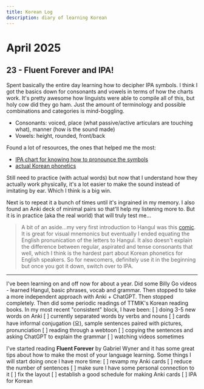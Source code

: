 ```yaml
---
title: Korean Log
description: diary of learning Korean
---
```


# April 2025

## 23 - Fluent Forever and IPA!

Spent basically the entire day learning how to decipher IPA symbols. I think I got the basics down for consonants and vowels in terms of how the charts work. It's pretty awesome how linguists were able to compile all of this, but holy cow did they go ham. Just the amount of terminology and possible combinations and categories is mind-boggling.

- Consonants: voiced, place (what passive/active articulars are touching what), manner (how is the sound made)
- Vowels: height, rounded, front/back

Found a lot of resources, the ones that helped me the most:
- [IPA chart for knowing how to pronounce the symbols](https://www.internationalphoneticassociation.org/IPAcharts/inter_chart_2018/IPA_2018.html)
- [actual Korean phonetics](https://hangul.fun/)

Still need to practice (with actual words) but now that I understand how they actually work physically, it's a lot easier to make the sound instead of imitating by ear. Which I think is a big win.

Next is to repeat it a bunch of times until it's ingrained in my memory. I also found an Anki deck of minimal pairs so that'll help my listening more to. But it is in practice (aka the real world) that will truly test me...

> A bit of an aside...my very first introduction to Hangul was this [comic](https://www.ryanestrada.com/learntoreadkoreanin15minutes/). It is great for visual mnemonics but eventually I ended equating the English pronunication of the letters to Hangul. It also doesn't explain the difference between regular, aspirated and tense consonants that well, which I think is the hardest part about Korean phonetics for English speakers. So for newcomers, definitely use it in the beginning but once you got it down, switch over to IPA.

---

I've been learning on and off now for about a year. Did some Billy Go videos - learned Hangul, basic phrases, vocab and grammar. Then stopped to take a more independent approach with Anki + ChatGPT. Then stopped completely. Then did some periodic readings of TTMIK's Korean reading books. In my most recent "consistent" block, I have been:
[ ] doing 3-5 new words on Anki
    [ ] currently separated words by verbs and nouns
    [ ] cards have informal conjugation (요), sample sentences paired with pictures, pronunciation
[ ] reading through a webtoon
    [ ] copying the sentences and asking ChatGPT to explain the grammar
[ ] watching videos sometimes

I've started reading **Fluent Forever** by Gabriel Wyner and it has some great tips about how to make the most of your language learning. Some things I will start doing once I have more time:
[ ] revamp my Anki cards
    [ ] reduce the number of sentences
    [ ] make sure I have some personal connection to it
    [ ] fix the layout
    [ ] establish a good schedule for making Anki cards
[ ] IPA for Korean